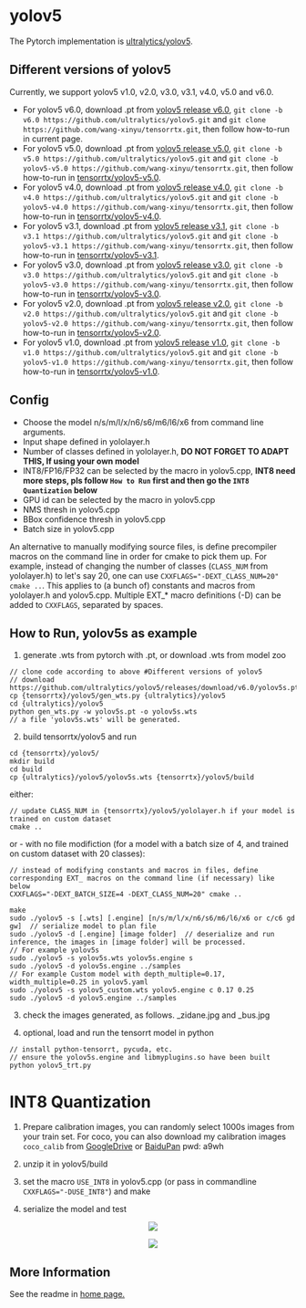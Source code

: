 # yolov5

The Pytorch implementation is [ultralytics/yolov5](https://github.com/ultralytics/yolov5).

## Different versions of yolov5

Currently, we support yolov5 v1.0, v2.0, v3.0, v3.1, v4.0, v5.0 and v6.0.

- For yolov5 v6.0, download .pt from [yolov5 release v6.0](https://github.com/ultralytics/yolov5/releases/tag/v6.0), `git clone -b v6.0 https://github.com/ultralytics/yolov5.git` and `git clone https://github.com/wang-xinyu/tensorrtx.git`, then follow how-to-run in current page.
- For yolov5 v5.0, download .pt from [yolov5 release v5.0](https://github.com/ultralytics/yolov5/releases/tag/v5.0), `git clone -b v5.0 https://github.com/ultralytics/yolov5.git` and `git clone -b yolov5-v5.0 https://github.com/wang-xinyu/tensorrtx.git`, then follow how-to-run in [tensorrtx/yolov5-v5.0](https://github.com/wang-xinyu/tensorrtx/tree/yolov5-v5.0/yolov5).
- For yolov5 v4.0, download .pt from [yolov5 release v4.0](https://github.com/ultralytics/yolov5/releases/tag/v4.0), `git clone -b v4.0 https://github.com/ultralytics/yolov5.git` and `git clone -b yolov5-v4.0 https://github.com/wang-xinyu/tensorrtx.git`, then follow how-to-run in [tensorrtx/yolov5-v4.0](https://github.com/wang-xinyu/tensorrtx/tree/yolov5-v4.0/yolov5).
- For yolov5 v3.1, download .pt from [yolov5 release v3.1](https://github.com/ultralytics/yolov5/releases/tag/v3.1), `git clone -b v3.1 https://github.com/ultralytics/yolov5.git` and `git clone -b yolov5-v3.1 https://github.com/wang-xinyu/tensorrtx.git`, then follow how-to-run in [tensorrtx/yolov5-v3.1](https://github.com/wang-xinyu/tensorrtx/tree/yolov5-v3.1/yolov5).
- For yolov5 v3.0, download .pt from [yolov5 release v3.0](https://github.com/ultralytics/yolov5/releases/tag/v3.0), `git clone -b v3.0 https://github.com/ultralytics/yolov5.git` and `git clone -b yolov5-v3.0 https://github.com/wang-xinyu/tensorrtx.git`, then follow how-to-run in [tensorrtx/yolov5-v3.0](https://github.com/wang-xinyu/tensorrtx/tree/yolov5-v3.0/yolov5).
- For yolov5 v2.0, download .pt from [yolov5 release v2.0](https://github.com/ultralytics/yolov5/releases/tag/v2.0), `git clone -b v2.0 https://github.com/ultralytics/yolov5.git` and `git clone -b yolov5-v2.0 https://github.com/wang-xinyu/tensorrtx.git`, then follow how-to-run in [tensorrtx/yolov5-v2.0](https://github.com/wang-xinyu/tensorrtx/tree/yolov5-v2.0/yolov5).
- For yolov5 v1.0, download .pt from [yolov5 release v1.0](https://github.com/ultralytics/yolov5/releases/tag/v1.0), `git clone -b v1.0 https://github.com/ultralytics/yolov5.git` and `git clone -b yolov5-v1.0 https://github.com/wang-xinyu/tensorrtx.git`, then follow how-to-run in [tensorrtx/yolov5-v1.0](https://github.com/wang-xinyu/tensorrtx/tree/yolov5-v1.0/yolov5).

## Config

- Choose the model n/s/m/l/x/n6/s6/m6/l6/x6 from command line arguments.
- Input shape defined in yololayer.h
- Number of classes defined in yololayer.h, **DO NOT FORGET TO ADAPT THIS, If using your own model**
- INT8/FP16/FP32 can be selected by the macro in yolov5.cpp, **INT8 need more steps, pls follow `How to Run` first and then go the `INT8 Quantization` below**
- GPU id can be selected by the macro in yolov5.cpp
- NMS thresh in yolov5.cpp
- BBox confidence thresh in yolov5.cpp
- Batch size in yolov5.cpp

An alternative to manually modifying source files, is define precompiler macros on the command line in order for cmake to pick them up.
For example, instead of changing the number of classes (`CLASS_NUM` from yololayer.h) to let's say 20, one can use `CXXFLAGS="-DEXT_CLASS_NUM=20" cmake ..`.
This applies to (a bunch of) constants and macros from yololayer.h and yolov5.cpp. Multiple EXT\_\* macro definitions (-D) can be added to `CXXFLAGS`, separated by spaces.


## How to Run, yolov5s as example

1. generate .wts from pytorch with .pt, or download .wts from model zoo

```
// clone code according to above #Different versions of yolov5
// download https://github.com/ultralytics/yolov5/releases/download/v6.0/yolov5s.pt
cp {tensorrtx}/yolov5/gen_wts.py {ultralytics}/yolov5
cd {ultralytics}/yolov5
python gen_wts.py -w yolov5s.pt -o yolov5s.wts
// a file 'yolov5s.wts' will be generated.
```

2. build tensorrtx/yolov5 and run

```
cd {tensorrtx}/yolov5/
mkdir build
cd build
cp {ultralytics}/yolov5/yolov5s.wts {tensorrtx}/yolov5/build
```

either:
```
// update CLASS_NUM in {tensorrtx}/yolov5/yololayer.h if your model is trained on custom dataset
cmake ..
```

or - with no file modifiction (for a model with a batch size of 4, and trained on custom dataset with 20 classes):

```
// instead of modifying constants and macros in files, define corresponding EXT_ macros on the command line (if necessary) like below
CXXFLAGS="-DEXT_BATCH_SIZE=4 -DEXT_CLASS_NUM=20" cmake ..
```

```
make
sudo ./yolov5 -s [.wts] [.engine] [n/s/m/l/x/n6/s6/m6/l6/x6 or c/c6 gd gw]  // serialize model to plan file
sudo ./yolov5 -d [.engine] [image folder]  // deserialize and run inference, the images in [image folder] will be processed.
// For example yolov5s
sudo ./yolov5 -s yolov5s.wts yolov5s.engine s
sudo ./yolov5 -d yolov5s.engine ../samples
// For example Custom model with depth_multiple=0.17, width_multiple=0.25 in yolov5.yaml
sudo ./yolov5 -s yolov5_custom.wts yolov5.engine c 0.17 0.25
sudo ./yolov5 -d yolov5.engine ../samples
```

3. check the images generated, as follows. _zidane.jpg and _bus.jpg

4. optional, load and run the tensorrt model in python

```
// install python-tensorrt, pycuda, etc.
// ensure the yolov5s.engine and libmyplugins.so have been built
python yolov5_trt.py
```

# INT8 Quantization

1. Prepare calibration images, you can randomly select 1000s images from your train set. For coco, you can also download my calibration images `coco_calib` from [GoogleDrive](https://drive.google.com/drive/folders/1s7jE9DtOngZMzJC1uL307J2MiaGwdRSI?usp=sharing) or [BaiduPan](https://pan.baidu.com/s/1GOm_-JobpyLMAqZWCDUhKg) pwd: a9wh

2. unzip it in yolov5/build

3. set the macro `USE_INT8` in yolov5.cpp (or pass in commandline `CXXFLAGS="-DUSE_INT8"`) and make

4. serialize the model and test

<p align="center">
<img src="https://user-images.githubusercontent.com/15235574/78247927-4d9fac00-751e-11ea-8b1b-704a0aeb3fcf.jpg">
</p>

<p align="center">
<img src="https://user-images.githubusercontent.com/15235574/78247970-60b27c00-751e-11ea-88df-41473fed4823.jpg">
</p>

## More Information

See the readme in [home page.](https://github.com/wang-xinyu/tensorrtx)

